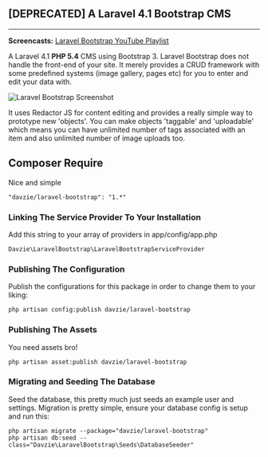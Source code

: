 ## [DEPRECATED] A Laravel 4.1 Bootstrap CMS
--------------------------------------
**Screencasts:** [Laravel Bootstrap YouTube Playlist](http://www.youtube.com/playlist?list=PL8isL2kTKzMOm1MBVGYSbBuRN3Yi0i7wu)

A Laravel 4.1 **PHP 5.4** CMS using Bootstrap 3. Laravel Bootstrap does not handle the front-end of your site. It merely provides a CRUD framework with some predefined systems (image gallery, pages etc) for you to enter and edit your data with.

![Laravel Bootstrap Screenshot](http://i.imgur.com/CiUa8wt.png "Laravel Bootstrap Screenshot")

It uses Redactor JS for content editing and provides a really simple way to prototype new 'objects'. You can make objects 'taggable' and 'uploadable' which means you can have unlimited number of tags associated with an item and also unlimited number of image uploads too.

## Composer Require
Nice and simple

    "davzie/laravel-bootstrap": "1.*"

### Linking The Service Provider To Your Installation
Add this string to your array of providers in app/config/app.php

    Davzie\LaravelBootstrap\LaravelBootstrapServiceProvider

### Publishing The Configuration
Publish the configurations for this package in order to change them to your liking:

    php artisan config:publish davzie/laravel-bootstrap

### Publishing The Assets
You need assets bro!

    php artisan asset:publish davzie/laravel-bootstrap

### Migrating and Seeding The Database
Seed the database, this pretty much just seeds an example user and settings. Migration is pretty simple, ensure your database config is setup and run this:

    php artisan migrate --package="davzie/laravel-bootstrap"
    php artisan db:seed --class="Davzie\LaravelBootstrap\Seeds\DatabaseSeeder"
